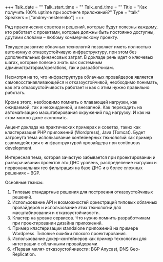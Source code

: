 +++
Talk_date = ""
Talk_start_time = ""
Talk_end_time = ""
Title = "Как получить 100% uptime при хостинге приложений?"
Type = "talk"
Speakers = ["andrey-nesterenko"]
+++

Ряд практических советов и решений, которые будут полезны каждому, кто работает с проектами, которые должны быть постоянно доступны, другими словами – любому коммерческому проекту.

Текущее развитие облачных технологий позволяет иметь полностью автономную отказоустойчивую инфраструктуру, при этом без дополнительных финансовых затрат. В докладе речь идет о ключевых шагах, которые полезно знать как системным администраторам/operations, так и разработчикам.

Несмотря на то, что инфраструктура облачных провайдеров является самовосстанавливающейся и отказоустойчивой, необходимо понимать, как эта отказоустойчивость работает и как с этим нужно правильно работать.

Кроме этого, необходимо помнить о плавающей нагрузки, как ожидаемой, так и неожиданной, и внезапной. Как переходить на автоматизацию масштабирования окружений под нагрузку. И как на этом можно даже экономить.

Акцент доклада на практических примерах и советах, таких как кластеризация PHP приложений (Wordpress), Java (Tomcat). Будет затронута тема использование контейнерных технологий как пример взаимодействия с инфраструктурой провайдера при continuous development.

Интересная тема, которая зачастую забывается при проектировании и разворачивании проектов это ДНС уровень, распределение нагрузки и первоначальная гео фильтрация на базе ДНС и в более сложных решениях – BGP.


Основные тезисы:

1. Типовые стандартные решения для построения отказоустойчивых решений.
2. Использование API и возможностей оркестраций типовых облачных провайдеров и использование этих технологий для масштабирования и отказоустойчивости.
3. Кластер на уровне сервисов. Что нужно помнить разработчикам при проектировании дизайна приложений.
4. Пример кластеризации standalone приложений на примере Wordpress. Типовые ошибки плохого проектирования.
5. Использование докер-контейнеров как пример технологии для интеграции с облачными провайдерами.
6. «Первая миля» отказоустойчивости: BGP Anycast, DNS Geo-Replication. 
